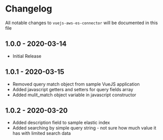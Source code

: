 # Changelog

All notable changes to `vuejs-aws-es-connector` will be documented in this file

## 1.0.0 - 2020-03-14

- Initial Release

## 1.0.1 - 2020-03-15

- Removed query match object from sample VueJS application
- Added javascript getters and setters for query fields array
- Added mulit_match object variable in javascript constructor

## 1.0.2 - 2020-03-20

- Added description field to sample elastic index
- Added searching by simple query string - not sure how much value it has with limited search data